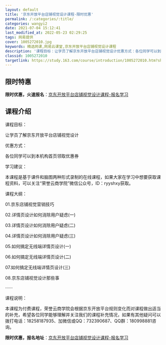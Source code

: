 ```yaml
---
layout: default
title: '京东开放平台店铺视觉设计课程-限时优惠'
permalink: /:categories/:title/
categories: wangyi2
date: 2021-07-04 15:12:41
last_modified_at: 2022-05-23 02:29:25
tags: 网易提供
cover: 1005272010.jpg
keywords: 精选网课,网易云课堂,京东开放平台店铺视觉设计课程
description: '课程目标：让学员了解京东开放平台店铺视觉设计优惠方式：各位同学可以到本机构首页领取优惠券学习建议：本课程是基于课件和脑图'
classid: 1005272010
targetlink: https://study.163.com/course/introduction/1005272010.htm?share=1&shareId=1025206652&utm_campaign=share&utm_medium=iphoneShare&utm_source=&utm_u=1025206652
---
```


## 限时特惠

**限时优惠，火速报名**：[京东开放平台店铺视觉设计课程-报名学习](https://study.163.com/course/introduction/1005272010.htm?share=1&shareId=1025206652&utm_campaign=share&utm_medium=iphoneShare&utm_source=&utm_u=1025206652)

## 课程介绍

课程目标：

让学员了解京东开放平台店铺视觉设计

优惠方式：

各位同学可以到本机构首页领取优惠券

学习建议：

本课程是基于课件和脑图两种形式录制的在线课程，如果大家在学习中想要获取课程资料，可以关注“荣誉云商学院”微信公众号，ID：ryyshxy获取。

课程大纲：

01.京东店铺视觉营销技巧

02.详情页设计如何消除用户疑虑(一)

03.详情页设计如何消除用户疑虑(二)

04.详情页设计如何消除用户疑虑(三)

05.如何搞定无线端详情页设计(一)

06.如何搞定无线端详情页设计(二)

07.如何搞定无线端详情页设计(三)

08.京东店铺视觉设计那些事

······

课程说明：

本课程为付费课程，荣誉云商学院会根据京东开放平台规则变化而对课程做出适当的补充，希望各位同学能够理解并关注我们的课程补充情况，如果有其他疑问可以拨打电话：18258187935、加微信或QQ：732390687、QQ群：180998881咨询。

**限时优惠，报名地址**：[京东开放平台店铺视觉设计课程-报名学习](https://study.163.com/course/introduction/1005272010.htm?share=1&shareId=1025206652&utm_campaign=share&utm_medium=iphoneShare&utm_source=&utm_u=1025206652)

